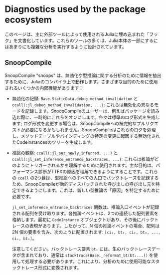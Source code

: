 # Diagnostics used by the package ecosystem

このページは、主に外部ツールによって使用されるJuliaに埋め込まれた「フック」を文書化しています。これらのツールの多くは、Julia本体の一部にするにはあまりにも複雑な分析を実行するように設計されています。

## SnoopCompile

SnoopCompile "snoops" は、無効化や型推論に関する分析のために情報を抽出するために、Juliaのコンパイラ上で動作します。さまざまな目的のために使用されるいくつかの内部機能があります：

  * 無効化の記録: `Base.StaticData.debug_method_invalidation` と `ccall(:jl_debug_method_invalidation, ...)`: これらは無効化の異なるモードを記録します。SnoopCompileのユーザーは、例えばパッケージを読み込む際に、一時的にこれらをオンにします。各々は標準のログ形式を生成します; ログ形式を変更する場合は、SnoopCompileへの補完的なプルリクエストが必要になるかもしれません。SnoopCompileはこれらのログを処理し、メソッドテーブルやバインディングの特定の変更に起因する無効化されたCodeInstancesのツリーを生成します。
  * 推論の観察: `ccall(:jl_set_newly_inferred, ...)` と `ccall(:jl_set_inference_entrance_backtraces, ...)`: これらは推論がどのようにトリガーされるかを理解するために使用されます。主な目的は、パフォーマンス診断がTTFXの原因を理解できるようにすることです。これらの `ccall` の2つ目は、型推論へのすべての入口でバックトレースを記録するため、SnoopCompileが動的ディスパッチされた呼び出しの呼び出し元を特定できるようにします。これは、新しい型推論の「原因」を特定するために必要です。

    `jl_set_inference_entrance_backtraces` 関数は、推論入口イベントが記録される配列を受け取ります。各推論イベントは、2つの連続した配列要素を格納します。最初に `CodeInstance` オブジェクトがあり、その後にバックトレースの表現があります。したがって、N 個の推論イベントの場合、配列は 2N 個の要素を含み、次のように配置されます: `[ci₁, bt₁, ci₂, bt₂, ..., ciₙ, btₙ]`。

    注意してください。バックトレース要素 `btᵢ` には、生のバックトレースデータが含まれており、通常は `stacktrace(Base._reformat_bt(btᵢ...))` を使用して処理する必要があります。これにより、分析のために使用可能なスタックトレース形式に変換されます。
